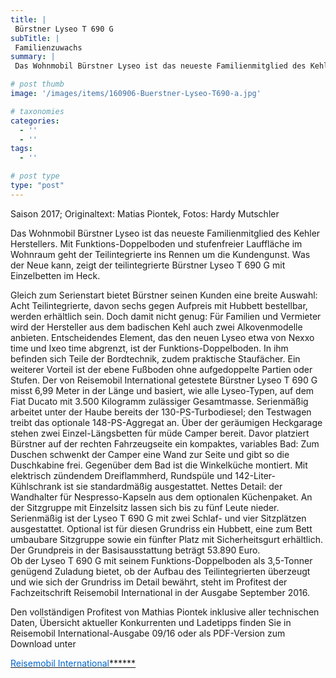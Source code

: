 ```yaml
---
title: |
 Bürstner Lyseo T 690 G
subTitle: |
 Familienzuwachs
summary: |
 Das Wohnmobil Bürstner Lyseo ist das neueste Familienmitglied des Kehler Herstellers. Mit Funktions-Doppelboden und stufenfreier Lauffläche im Wohnraum geht der Teilintegrierte ins Rennen. Was der Neue kann, zeigt der teilintegrierte Bürstner Lyseo T 690 G im Profitest von Reisemobil International.

# post thumb
image: '/images/items/160906-Buerstner-Lyseo-T690-a.jpg'

# taxonomies
categories: 
  - ''
  - ''
tags:
  - ''

# post type
type: "post"
---
```


<div>Saison 2017; Originaltext: Matias Piontek, Fotos: Hardy Mutschler  

Das Wohnmobil Bürstner Lyseo ist das neueste Familienmitglied des Kehler Herstellers. Mit Funktions-Doppelboden und stufenfreier Lauffläche im Wohnraum geht der Teilintegrierte ins Rennen um die Kundengunst. Was der Neue kann, zeigt der teilintegrierte Bürstner Lyseo T 690 G mit Einzelbetten im Heck.</div><div>  
</div><div>Gleich zum Serienstart bietet Bürstner seinen Kunden eine breite Auswahl: Acht Teilintegrierte, davon sechs gegen Aufpreis mit Hubbett bestellbar, werden erhältlich sein. Doch damit nicht genug: Für Familien und Vermieter wird der Hersteller aus dem badischen Kehl auch zwei Alkovenmodelle anbieten. Entscheidendes Element, das den neuen Lyseo etwa von Nexxo time und Ixeo time abgrenzt, ist der Funktions-Doppelboden. In ihm befinden sich Teile der Bordtechnik, zudem praktische Staufächer. Ein weiterer Vorteil ist der ebene Fußboden ohne aufgedoppelte Partien oder Stufen. Der von Reisemobil International getestete Bürstner Lyseo T 690 G misst 6,99 Meter in der Länge und basiert, wie alle Lyseo-Typen, auf dem Fiat Ducato mit 3.500 Kilogramm zulässiger Gesamtmasse. Serienmäßig arbeitet unter der Haube bereits der 130-PS-Turbodiesel; den Testwagen treibt das optionale 148-PS-Aggregat an. Über der geräumigen Heckgarage stehen zwei Einzel-Längsbetten für müde Camper bereit. Davor platziert Bürstner auf der rechten Fahrzeugseite ein kompaktes, variables Bad: Zum Duschen schwenkt der Camper eine Wand zur Seite und gibt so die Duschkabine frei. Gegenüber dem Bad ist die Winkelküche montiert. Mit elektrisch zündendem Dreiflammherd, Rundspüle und 142-Liter-Kühlschrank ist sie standardmäßig ausgestattet. Nettes Detail: der Wandhalter für Nespresso-Kapseln aus dem optionalen Küchenpaket. An der Sitzgruppe mit Einzelsitz lassen sich bis zu fünf Leute nieder. Serienmäßig ist der Lyseo T 690 G mit zwei Schlaf- und vier Sitzplätzen ausgestattet. Optional ist für diesen Grundriss ein Hubbett, eine zum Bett umbaubare Sitzgruppe sowie ein fünfter Platz mit Sicherheitsgurt erhältlich. Der Grundpreis in der Basisausstattung beträgt 53.890 Euro.</div><div>  
</div><div>Ob der Lyseo T 690 G mit seinem Funktions-Doppelboden als 3,5-Tonner genügend Zuladung bietet, ob der Aufbau des Teilintegrierten überzeugt und wie sich der Grundriss im Detail bewährt, steht im Profitest der Fachzeitschrift Reisemobil International in der Ausgabe September 2016.   

Den vollständigen Profitest von Mathias Piontek inklusive aller technischen Daten, Übersicht aktueller Konkurrenten und Ladetipps finden Sie in Reisemobil International-Ausgabe 09/16 oder als PDF-Version zum Download unter   

[<u><font color="#0066cc">Reisemobil International</font></u>](http://www.reisemobil-international.de)[******<u></u><sub></sub><sup></sup><strike></strike>](http://www.reisemobil-international.de)  
</div><div id="radePasteHelper" style="border: 0px solid red; border-image: none; left: -10000px; top: 0px; width: 1px; height: 1px; overflow: hidden; position: absolute;"></div><div id="radePasteHelper" style="border: 0px solid red; border-image: none; left: -10000px; top: 220px; width: 1px; height: 1px; overflow: hidden; position: absolute;"></div>